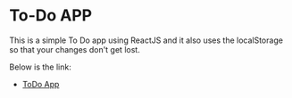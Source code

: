 # To-Do APP

This is a simple To Do app using ReactJS and it also uses the localStorage so that your changes don't get lost.

Below is the link:

- [ToDo App](https://2dwoapp.netlify.app/)
